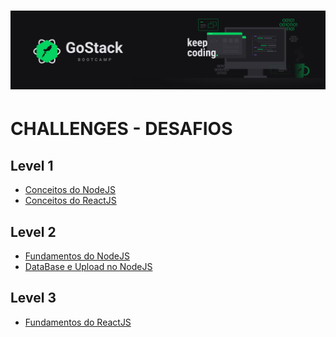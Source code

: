 <h1 align="center">
   <img  src="https://github.com/gibify/GoStack-Bootcamp-Challenges/blob/master/assets/gostack.png" />
 </h1></n>

# CHALLENGES - DESAFIOS

## Level 1
* [Conceitos do NodeJS](https://github.com/gibifyOfficial/Back-end-NodeJS)
* [Conceitos do ReactJS](https://github.com/gibifyOfficial/Front-end-ReactJS)

## Level 2
* [Fundamentos do NodeJS](https://github.com/gibify/challenge-05-gostack)
* [DataBase e Upload no NodeJS]()

## Level 3
* [Fundamentos do ReactJS]()
